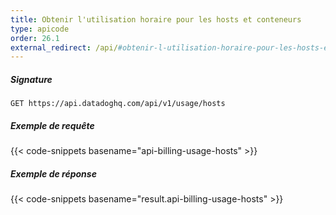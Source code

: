 ```yaml
---
title: Obtenir l'utilisation horaire pour les hosts et conteneurs
type: apicode
order: 26.1
external_redirect: /api/#obtenir-l-utilisation-horaire-pour-les-hosts-et-conteneurs
---
```


##### Signature
`GET https://api.datadoghq.com/api/v1/usage/hosts`
##### Exemple de requête
{{< code-snippets basename="api-billing-usage-hosts" >}}
##### Exemple de réponse
{{< code-snippets basename="result.api-billing-usage-hosts" >}}

